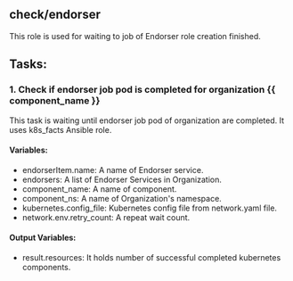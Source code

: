 ## check/endorser
This role is used for waiting to job of Endorser role creation finished.

## Tasks:
### 1. Check if endorser job pod is completed for organization {{ component_name }}
This task is waiting until endorser job pod of organization are completed.
It uses k8s_facts Ansible role.

#### Variables:
 - endorserItem.name: A name of Endorser service.
 - endorsers: A list of Endorser Services in Organization.
 - component_name: A name of component.
 - component_ns: A name of Organization's namespace.
 - kubernetes.config_file: Kubernetes config file from network.yaml file.
 - network.env.retry_count: A repeat wait count.

#### Output Variables:
 - result.resources: It holds number of successful completed kubernetes components.